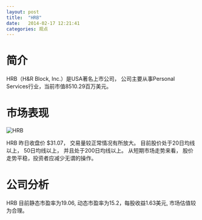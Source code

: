 ```yaml
---
layout: post
title:  "HRB"
date:   2014-02-17 12:21:41
categories: 观点
---
```


# 简介
HRB（H&R Block, Inc.）是USA著名上市公司，
公司主要从事Personal Services行业，当前市值8510.29百万美元。

# 市场表现

![HRB](http://finviz.com/chart.ashx?t=HRB&ty=c&ta=1&p=d&s=l)

HRB 昨日收盘价 $31.07，
交易量较正常情况有所放大。
目前股价处于20日均线以上，
50日均线以上，
并且处于200日均线以上。
从短期市场走势来看，
股价走势平稳，投资者应减少无谓的操作。

# 公司分析
HRB 目前静态市盈率为19.06, 动态市盈率为15.2，每股收益1.63美元,
市场估值较为合理。
